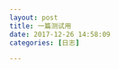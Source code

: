```yaml
---
layout: post
title: 一篇测试用
date: 2017-12-26 14:58:09
categories: [日志]

---
```

<script src="https://cdnjs.cloudflare.com/ajax/libs/aplayer/1.6.0/APlayer.min.js"></script>
<div id="aplayer1" class="aplayer"></div>
<script>
var ap = new APlayer({
    element: document.getElementById('aplayer1'),
    music: {
        title: 'test',
        author: 'xxx',
        url: 'https://music.littlemusic.tv/1413729422.mp3',
    }
});
</script>
